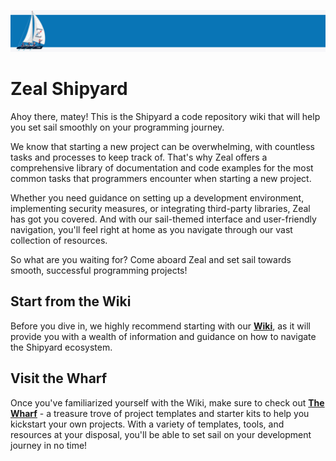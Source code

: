 ![](https://github.com/johnno82/shipyard/blob/main/images/header1.jpg?raw=true)

# Zeal Shipyard
Ahoy there, matey! This is the Shipyard a code repository wiki that will help you set sail smoothly on your programming journey.

We know that starting a new project can be overwhelming, with countless tasks and processes to keep track of. That's why Zeal offers a comprehensive library of documentation and code examples for the most common tasks that programmers encounter when starting a new project.

Whether you need guidance on setting up a development environment, implementing security measures, or integrating third-party libraries, Zeal has got you covered. And with our sail-themed interface and user-friendly navigation, you'll feel right at home as you navigate through our vast collection of resources.

So what are you waiting for? Come aboard Zeal and set sail towards smooth, successful programming projects!

## Start from the Wiki
Before you dive in, we highly recommend starting with our **[Wiki](https://github.com/johnno82/Shipyard/wiki)**, as it will provide you with a wealth of information and guidance on how to navigate the Shipyard ecosystem.

## Visit the Wharf
Once you've familiarized yourself with the Wiki, make sure to check out **[The Wharf](https://github.com/johnno82/Shipyard/wiki)** - a treasure trove of project templates and starter kits to help you kickstart your own projects. With a variety of templates, tools, and resources at your disposal, you'll be able to set sail on your development journey in no time!
